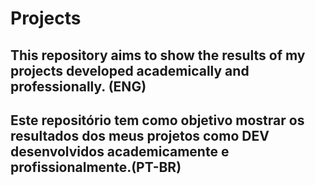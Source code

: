 # Projects
## This repository aims to show the results of my projects developed academically and professionally. (ENG)
## Este repositório tem como objetivo mostrar os resultados dos meus projetos como DEV desenvolvidos academicamente e profissionalmente.(PT-BR)

